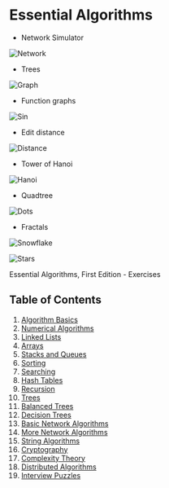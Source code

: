 # Essential Algorithms
* Network Simulator

![Network](https://i.imgur.com/8gp482U.png)

* Trees

![Graph](https://i.imgur.com/GTghlVL.png)

* Function graphs

![Sin](https://i.imgur.com/BY9fqQ8.png)

* Edit distance

![Distance](https://i.imgur.com/pej2OZa.png)

* Tower of Hanoi

![Hanoi](https://i.imgur.com/zASSzF2.png)

* Quadtree

![Dots](https://i.imgur.com/mTRCnJP.png)

* Fractals

![Snowflake](https://i.imgur.com/fOV5cW0.png)

![Stars](https://i.imgur.com/KoITFz1.png)

Essential Algorithms, First Edition - Exercises

## Table of Contents

1. [Algorithm Basics](chapter1)
2. [Numerical Algorithms](chapter2)
3. [Linked Lists](chapter3)
4. [Arrays](chapter4)
5. [Stacks and Queues](chapter5)
6. [Sorting](chapter6)
7. [Searching](chapter7)
8. [Hash Tables](chapter8)
9. [Recursion](chapter9)
10. [Trees](chapter10)
11. [Balanced Trees](chapter11)
12. [Decision Trees](chapter12)
13. [Basic Network Algorithms](chapter13)
14. [More Network Algorithms](chapter14)
15. [String Algorithms](chapter15)
16. [Cryptography](chapter16)
17. [Complexity Theory](chapter17)
18. [Distributed Algorithms](chapter18)
19. [Interview Puzzles](chapter19)
